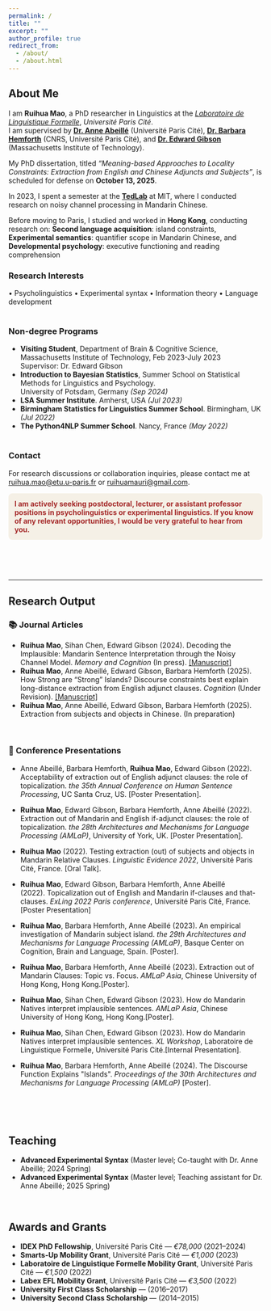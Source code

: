 ```yaml
---
permalink: /
title: ""
excerpt: ""
author_profile: true
redirect_from: 
  - /about/
  - /about.html
---
```


<h2 id="about-me">About Me</h2>


I am **Ruihua Mao**, a PhD researcher in Linguistics at the [*Laboratoire de Linguistique Formelle*](http://www.llf.cnrs.fr/fr), *Université Paris Cité*.  
I am supervised by [**Dr. Anne Abeillé**](http://www.llf.cnrs.fr/fr/Gens/Abeille) (Université Paris Cité), [**Dr. Barbara Hemforth**](http://www.llf.cnrs.fr/fr/Gens/Hemforth) (CNRS, Université Paris Cité), and [**Dr. Edward Gibson**](https://bcs.mit.edu/directory/edward-gibson) (Massachusetts Institute of Technology).  

My PhD dissertation, titled *“Meaning-based Approaches to Locality Constraints: Extraction from English and Chinese Adjuncts and Subjects”*, is scheduled for defense on **October 13, 2025**.  

In 2023, I spent a semester at the [**TedLab**](https://tedlab.mit.edu/) at MIT, where I conducted research on noisy channel processing in Mandarin Chinese.  

Before moving to Paris, I studied and worked in **Hong Kong**, conducting research on: **Second language acquisition**: island constraints, **Experimental semantics**: quantifier scope in Mandarin Chinese, and **Developmental psychology**: executive functioning and reading comprehension 


### Research Interests
<div class="justify-text">
• Psycholinguistics  • Experimental syntax  • Information theory  • Language development
</div>

<br>

### Non-degree Programs

- **Visiting Student**, Department of Brain & Cognitive Science, Massachusetts Institute of Technology, Feb 2023-July 2023 <br>
    Supervisor: Dr. Edward Gibson
- **Introduction to Bayesian Statistics**, Summer School on Statistical Methods for Linguistics and Psychology.<br>
   University of Potsdam, Germany *(Sep 2024)*
- **LSA Summer Institute**. Amherst, USA *(Jul 2023)*
- **Birmingham Statistics for Linguistics Summer School**. Birmingham, UK *(Jul 2022)*
- **The Python4NLP Summer School**. Nancy, France *(May 2022)*
<br><br>

### Contact

For research discussions or collaboration inquiries, please contact me at [ruihua.mao@etu.u-paris.fr](mailto:ruihua.mao@etu.u-paris.fr) or [ruihuamauri@gmail.com](mailto:ruihuamauri@gmail.com).

<div style="background-color: #f5f0e6; padding: 12px; border-radius: 8px; margin-top: 10px;">
  <p style="color: brown; font-weight: bold; margin: 0;">
    I am actively seeking postdoctoral, lecturer, or assistant professor positions in psycholinguistics or experimental linguistics.
    If you know of any relevant opportunities, I would be very grateful to hear from you.
  </p>
</div>

<br><br><br>

---
<h2 id="research-output">Research Output</h2> 

### 📚 Journal Articles

<ul class="journal-list">
<li><strong>Ruihua Mao</strong>, Sihan Chen, Edward Gibson (2024). Decoding the Implausible: Mandarin Sentence Interpretation through the Noisy Channel Model. <em>Memory and Cognition</em> (In press). <a href="https://drive.google.com/file/d/1WIAd69J_L-6Tr5ymlA-gOrsuk2xQnLTR/view?usp=sharing">[Manuscript]</a></li>

<li><strong>Ruihua Mao</strong>, Anne Abeillé, Edward Gibson, Barbara Hemforth (2025). How Strong are “Strong” Islands? Discourse constraints best explain long-distance extraction from English adjunct clauses. <em>Cognition</em> (Under Revision). <a href="https://drive.google.com/file/d/1c1BmYLJfVu70xcKtZvrq4Ln-xHAhFjNw/view?usp=share_link">[Manuscript]</a></li>

<li><strong>Ruihua Mao</strong>, Anne Abeillé, Edward Gibson, Barbara Hemforth (2025). Extraction from subjects and objects in Chinese. (In preparation)</li>
</ul>
<br>

### 🎤 Conference Presentations

- Anne Abeillé, Barbara Hemforth, **Ruihua Mao**, Edward Gibson (2022). Acceptability of extraction out of English adjunct clauses: the role of topicalization. *the 35th Annual Conference on Human Sentence Processing*, UC Santa Cruz, US. [Poster Presentation].

- **Ruihua Mao**, Edward Gibson, Barbara Hemforth, Anne Abeillé (2022). Extraction out of Mandarin and English if-adjunct clauses: the role of topicalization. *the 28th Architectures and Mechanisms for Language Processing (AMLaP)*, University of York, UK. [Poster Presentation].

- **Ruihua Mao** (2022). Testing extraction (out) of subjects and objects in Mandarin Relative Clauses. *Linguistic Evidence 2022*, Université Paris Cité, France. [Oral Talk].
  
- **Ruihua Mao**, Edward Gibson, Barbara Hemforth, Anne Abeillé (2022). Topicalization out of English and Mandarin if-clauses and that-clauses. *ExLing 2022 Paris conference*, Université Paris Cité, France. [Poster Presentation]

- **Ruihua Mao**, Barbara Hemforth, Anne Abeillé (2023). An empirical investigation of Mandarin subject island. *the 29th Architectures and Mechanisms for Language Processing (AMLaP)*, Basque Center on Cognition, Brain and Language, Spain. [Poster].
  
- **Ruihua Mao**, Barbara Hemforth, Anne Abeillé (2023). Extraction out of Mandarin Clauses: Topic vs. Focus. *AMLaP Asia*, Chinese University of Hong Kong, Hong Kong.[Poster].

- **Ruihua Mao**, Sihan Chen, Edward Gibson (2023). How do Mandarin Natives interpret implausible sentences. *AMLaP Asia*, Chinese University of Hong Kong, Hong Kong.[Poster].
  
- **Ruihua Mao**, Sihan Chen, Edward Gibson (2023). How do Mandarin Natives interpret implausible sentences. *XL Workshop*, Laboratoire de Linguistique Formelle, Université Paris Cité.[Internal Presentation].

- **Ruihua Mao**, Barbara Hemforth, Anne Abeillé (2024). The Discourse Function Explains "Islands". *Proceedings of the 30th Architectures and Mechanisms for Language Processing (AMLaP)* [Poster].
  

<br><br><br>
## Teaching

- **Advanced Experimental Syntax** (Master level; Co-taught with Dr. Anne Abeillé; 2024 Spring)  
- **Advanced Experimental Syntax** (Master level; Teaching assistant for Dr. Anne Abeillé; 2025 Spring)

<br>

<h2 id="awards">Awards and Grants</h2>

- **IDEX PhD Fellowship**, Université Paris Cité — *€78,000* (2021–2024)  
- **Smarts-Up Mobility Grant**, Université Paris Cité — *€1,000* (2023)  
- **Laboratoire de Linguistique Formelle Mobility Grant**, Université Paris Cité — *€1,500* (2022)  
- **Labex EFL Mobility Grant**, Université Paris Cité — *€3,500* (2022)  
- **University First Class Scholarship** — (2016–2017)  
- **University Second Class Scholarship** — (2014–2015)
